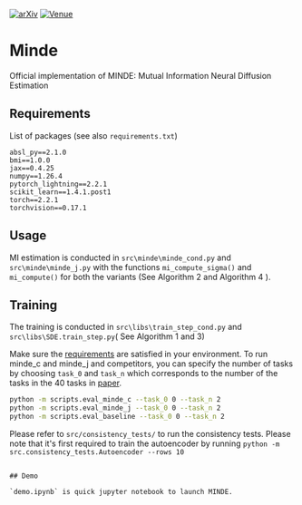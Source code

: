 

[![arXiv](https://img.shields.io/badge/arXiv-2306.11078-b31b1b.svg)](https://arxiv.org/abs/2310.09031)
[![Venue](https://img.shields.io/badge/venue-ICLR_2024-darkblue)](https://iclr.cc/virtual/2024/poster/19605)

# Minde
Official implementation of MINDE: Mutual Information Neural Diffusion Estimation


## Requirements
List of packages (see also `requirements.txt`)

```
absl_py==2.1.0
bmi==1.0.0
jax==0.4.25
numpy==1.26.4
pytorch_lightning==2.2.1
scikit_learn==1.4.1.post1
torch==2.2.1
torchvision==0.17.1
```


## Usage

MI estimation is conducted in `src\minde\minde_cond.py` and `src\minde\minde_j.py` with the functions `mi_compute_sigma()` and `mi_compute()` for both the variants (See Algorithm 2 and Algorithm 4 ).



## Training


The training is conducted in `src\libs\train_step_cond.py` and `src\libs\SDE.train_step.py`( See Algorithm 1 and 3) 


Make sure the [requirements](#requirements) are satisfied in your environment. To run minde_c and minde_j and competitors, you can specify the number of tasks by choosing `task_0` and `task_n` which corresponds to the number of the tasks in the 40 tasks in  [paper](https://arxiv.org/abs/2306.11078). 

```bash
python -m scripts.eval_minde_c --task_0 0 --task_n 2
python -m scripts.eval_minde_j --task_0 0 --task_n 2
python -m scripts.eval_baseline --task_0 0 --task_n 2

```

Please refer to `src/consistency_tests/` to run the consistency tests. Please note that it's first required to train the autoencoder by running `python -m src.consistency_tests.Autoencoder --rows 10` 

```

## Demo 

`demo.ipynb` is quick jupyter notebook to launch MINDE.





